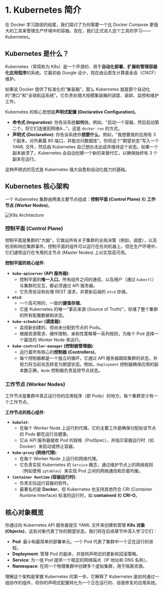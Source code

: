 # 1. Kubernetes 简介

在 Docker 学习路径的结尾，我们探讨了为何需要一个比 Docker Compose 更强大的工具来管理生产环境中的容器。现在，我们正式进入这个工具的学习——Kubernetes。

## Kubernetes 是什么？

Kubernetes（常简称为 K8s）是一个开源的、用于**自动化部署、扩展和管理容器化应用程序**的系统。它最初由 Google 设计，现在由云原生计算基金会（CNCF）维护。

如果说 Docker 提供了标准化的"集装箱"，那么 Kubernetes 就是那个自动化的"港口"和"全球航运系统"。它负责处理大规模集装箱的调度、装卸、监控和维护工作。

Kubernetes 的核心思想是**声明式配置 (Declarative Configuration)**。
-   **命令式 (Imperative)**: 你告诉系统**如何**做。例如，"启动一个容器，然后启动第二个，将它们连接到网络A..."。这是 `docker run` 的方式。
-   **声明式 (Declarative)**: 你告诉系统你**想要什么**。例如，"我想要我的应用有 3 个副本，对外暴露 80 端口，并能访问数据库"。你将这个"期望状态"写入一个 YAML 文件，然后由 Kubernetes 自己想办法达成并维持这个状态。如果一个副本崩溃了，Kubernetes 会自动创建一个新的来替代它，以确保始终有 3 个副本在运行。

这种声明式的范式是 Kubernetes 强大自愈和自动化能力的基础。

## Kubernetes 核心架构

一个 Kubernetes 集群由两类主要节点组成：**控制平面 (Control Plane)** 和 **工作节点 (Worker Nodes)**。

![K8s Architecture](https://i.imgur.com/your-k8s-arch-image.png) <!-- 你需要替换成真实的图片链接 -->

### 控制平面 (Control Plane)

控制平面是集群的"大脑"，它做出所有关于集群的全局决策（例如，调度），以及检测和响应集群事件。控制平面的组件可以运行在任何机器上，但在生产环境中，它们通常运行在专用的主节点 (Master Nodes) 上以实现高可用。

**控制平面的核心组件**:
-   **`kube-apiserver` (API 服务器)**:
    -   控制平面的**唯一入口**。所有组件之间的通信，以及用户（通过 `kubectl`）与集群的交互，都必须通过 API 服务器。
    -   它负责验证和处理 REST 请求，并更新后端的 `etcd` 存储。
-   **`etcd`**:
    -   一个高可用的、一致的**键值存储**。
    -   它是 Kubernetes 的唯一"事实来源 (Source of Truth)"，存储了整个集群的所有配置数据和状态。
-   **`kube-scheduler` (调度器)**:
    -   监视新创建的、但尚未分配到节点的 Pods。
    -   根据资源需求、硬件限制、亲和性策略等一系列规则，为每个 Pod 选择一个最佳的 Worker Node 来运行。
-   **`kube-controller-manager` (控制器管理器)**:
    -   运行着所有核心的**控制器 (Controllers)**。
    -   每个控制器都是一个独立的循环，它通过 API 服务器跟踪集群的状态，并努力将当前状态转变为期望状态。例如，`Deployment` 控制器确保应用的副本数正确，`Node` 控制器负责监控节点状态。

### 工作节点 (Worker Nodes)

工作节点是集群中真正运行你的应用程序（即 Pods）的地方。每个集群至少有一个工作节点。

**工作节点的核心组件**:
-   **`kubelet`**:
    -   在每个 Worker Node 上运行的代理。它的主要工作是确保分配给该节点的 Pods 都在运行且健康。
    -   它从 API 服务器接收 Pod 的规格（PodSpec），并指示容器运行时（如 Docker）来启动或停止容器。
-   **`kube-proxy` (网络代理)**:
    -   在每个 Worker Node 上运行的网络代理。
    -   它负责实现 Kubernetes 的 `Service` 概念，通过维护节点上的网络规则（例如使用 `iptables`）来实现 Pod 之间的网络通信和负载均衡。
-   **`Container Runtime` (容器运行时)**:
    -   负责实际运行容器的软件。
    -   最著名的是 **Docker**，但 Kubernetes 也支持其他符合 CRI (Container Runtime Interface) 标准的运行时，如 **containerd** 和 **CRI-O**。

## 核心对象概览

你通过向 Kubernetes API 服务器提交 YAML 文件来创建和管理 **K8s 对象 (Objects)**，这些对象代表了你的期望状态。我们将在后续章节中深入学习它们：
-   **Pod**: 最小和最简单的部署单元。一个 Pod 代表了集群中一个正在运行的进程。
-   **Deployment**: 管理 Pod 的副本，并提供声明式的更新和回滚策略。
-   **Service**: 为一组 Pod 提供一个稳定的网络端点（IP 地址和 DNS 名称）。
-   **Namespace**: 在同一个物理集群中创建多个虚拟集群，用于隔离资源。

理解这个架构是掌握 Kubernetes 的第一步。它解释了 Kubernetes 是如何通过一组协作的组件，将你的声明式配置转化为一个正在运行的、自我修复的应用系统。 